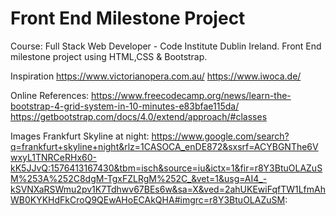 # Front End Milestone Project
Course: Full Stack Web Developer - Code Institute Dublin Ireland.
Front End milestone project using HTML,CSS & Bootstrap.

Inspiration
https://www.victorianopera.com.au/
https://www.iwoca.de/


Online References:
https://www.freecodecamp.org/news/learn-the-bootstrap-4-grid-system-in-10-minutes-e83bfae115da/
https://getbootstrap.com/docs/4.0/extend/approach/#classes

Images 
Frankfurt Skyline at night:
https://www.google.com/search?q=frankfurt+skyline+night&rlz=1CASOCA_enDE872&sxsrf=ACYBGNThe6VwxyL1TNRCeRHx60-kK5JJvQ:1576413167430&tbm=isch&source=iu&ictx=1&fir=r8Y3BtuOLAZuSM%253A%252C8dgM-TgxFZLRgM%252C_&vet=1&usg=AI4_-kSVNXaRSWmu2pv1K7Tdhwv67BEs6w&sa=X&ved=2ahUKEwiFqfTW1LfmAhWB0KYKHdFkCroQ9QEwAHoECAkQHA#imgrc=r8Y3BtuOLAZuSM:




